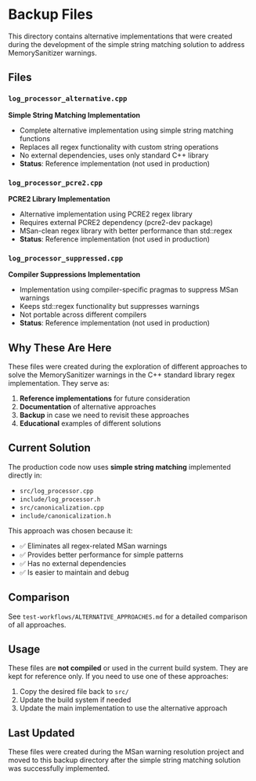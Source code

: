 # Backup Files

This directory contains alternative implementations that were created during the development of the simple string matching solution to address MemorySanitizer warnings.

## Files

### `log_processor_alternative.cpp`
**Simple String Matching Implementation**
- Complete alternative implementation using simple string matching functions
- Replaces all regex functionality with custom string operations
- No external dependencies, uses only standard C++ library
- **Status**: Reference implementation (not used in production)

### `log_processor_pcre2.cpp`
**PCRE2 Library Implementation**
- Alternative implementation using PCRE2 regex library
- Requires external PCRE2 dependency (pcre2-dev package)
- MSan-clean regex library with better performance than std::regex
- **Status**: Reference implementation (not used in production)

### `log_processor_suppressed.cpp`
**Compiler Suppressions Implementation**
- Implementation using compiler-specific pragmas to suppress MSan warnings
- Keeps std::regex functionality but suppresses warnings
- Not portable across different compilers
- **Status**: Reference implementation (not used in production)

## Why These Are Here

These files were created during the exploration of different approaches to solve the MemorySanitizer warnings in the C++ standard library regex implementation. They serve as:

1. **Reference implementations** for future consideration
2. **Documentation** of alternative approaches
3. **Backup** in case we need to revisit these approaches
4. **Educational** examples of different solutions

## Current Solution

The production code now uses **simple string matching** implemented directly in:
- `src/log_processor.cpp`
- `include/log_processor.h`
- `src/canonicalization.cpp`
- `include/canonicalization.h`

This approach was chosen because it:
- ✅ Eliminates all regex-related MSan warnings
- ✅ Provides better performance for simple patterns
- ✅ Has no external dependencies
- ✅ Is easier to maintain and debug

## Comparison

See `test-workflows/ALTERNATIVE_APPROACHES.md` for a detailed comparison of all approaches.

## Usage

These files are **not compiled** or used in the current build system. They are kept for reference only. If you need to use one of these approaches:

1. Copy the desired file back to `src/`
2. Update the build system if needed
3. Update the main implementation to use the alternative approach

## Last Updated

These files were created during the MSan warning resolution project and moved to this backup directory after the simple string matching solution was successfully implemented. 